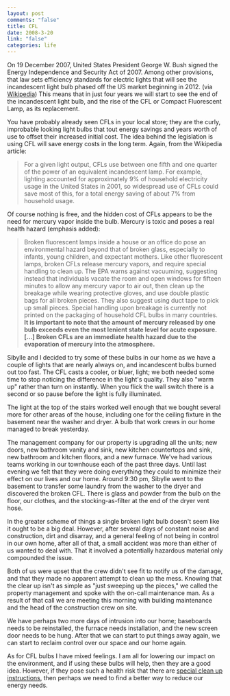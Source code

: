```yaml
--- 
layout: post
comments: "false"
title: CFL
date: 2008-3-20
link: "false"
categories: life
---
```

On 19 December 2007, United States President George W. Bush signed the Energy Independence and Security Act of 2007. Among other provisions, that law sets efficiency standards for electric lights that will see the incandescent light bulb phased off the US market beginning in 2012. (via <a href="http://en.wikipedia.org/wiki/Compact_fluorescent_lamp" title="Government encouraged adoption of CFLs">Wikipedia</a>)  This means that in just four years we will start to see the end of the incandescent light bulb, and the rise of the CFL or Compact Fluorescent Lamp, as its replacement.

You have probably already seen CFLs in your local store; they are the curly, improbable looking light bulbs that tout energy savings and years worth of use to offset their increased initial cost.  The idea behind the legislation is using CFL will save energy costs in the long term.  Again, from the Wikipedia article:
<blockquote>For a given light output, CFLs use between one fifth and one quarter of the power of an equivalent incandescent lamp. For example, lighting accounted for approximately 9% of household electricity usage in the United States in 2001, so widespread use of CFLs could save most of this, for a total energy saving of about 7% from household usage.</blockquote>
Of course nothing is free, and the hidden cost of CFLs appears to be the need for mercury vapor inside the bulb.  Mercury is toxic and poses a real health hazard (emphasis added):
<blockquote>Broken fluorescent lamps inside a house or an office do pose an environmental hazard beyond that of broken glass, especially to infants, young children, and expectant mothers. Like other fluorescent lamps, broken CFLs release mercury vapors, and require special handling to clean up. The EPA warns against vacuuming, suggesting instead that individuals vacate the room and open windows for fifteen minutes to allow any mercury vapor to air out, then clean up the breakage while wearing protective gloves, and use double plastic bags for all broken pieces. They also suggest using duct tape to pick up small pieces. Special handling upon breakage is currently not printed on the packaging of household CFL bulbs in many countries. <strong>It is important to note that the amount of mercury released by one bulb exceeds even the most lenient state level for acute exposure. [...] Broken CFLs are an immediate health hazard due to the evaporation of mercury into the atmosphere.
</strong></blockquote>
Sibylle and I decided to try some of these bulbs in our home as we have a couple of lights that are nearly always on, and incandescent bulbs burned out too fast.  The CFL casts a cooler, or bluer, light; we both needed some time to stop noticing the difference in the light's quality.  They also "warm up" rather than turn on instantly.  When you flick the wall switch there is a second or so pause before the light is fully illuminated.

The light at the top of the stairs worked well enough that we bought several more for other areas of the house, including one for the ceiling fixture in the basement near the washer and dryer.  A bulb that work crews in our home managed to break yesterday.

The management company for our property is upgrading all the units; new doors, new bathroom vanity and sink, new kitchen countertops and sink, new bathroom and kitchen floors, and a new furnace.  We've had various teams working in our townhouse each of the past three days.  Until last evening we felt that they were doing everything they could to minimize their effect on our lives and our home.  Around 9:30 pm, Sibylle went to the basement to transfer some laundry from the washer to the dryer and discovered the broken CFL.  There is glass and powder from the bulb on the floor, our clothes, and the stocking-as-filter at the end of the dryer vent hose.

In the greater scheme of things a single broken light bulb doesn't seem like it ought to be a big deal.  However, after several days of constant noise and construction, dirt and disarray, and a general feeling of not being in control in our own home, after all of that, a small accident was more than either of us wanted to deal with.  That it involved a potentially hazardous material only compounded the issue.

Both of us were upset that the crew didn't see fit to notify us of the damage, and that they made no apparent attempt to clean up the mess.  Knowing that the clear up isn't as simple as "just sweeping up the pieces," we called the property management and spoke with the on-call maintenance man.  As a result of that call we are meeting this morning with building maintenance and the head of the construction crew on site.

We have perhaps two more days of intrusion into our home; baseboards needs to be reinstalled, the furnace needs installation, and the new screen door needs to be hung.  After that we can start to put things away again, we can start to reclaim control over our space and our home again.

As for CFL bulbs I have mixed feelings.  I am all for lowering our impact on the environment, and if using these bulbs will help, then they are a good idea.  However, if they pose such a health risk that there are <a href="http://www.energystar.gov/ia/partners/promotions/change_light/downloads/Fact_Sheet_Mercury.pdf" title="Mercury Fact Sheet">special clean up instructions</a>, then perhaps we need to find a better way to reduce our energy needs.
